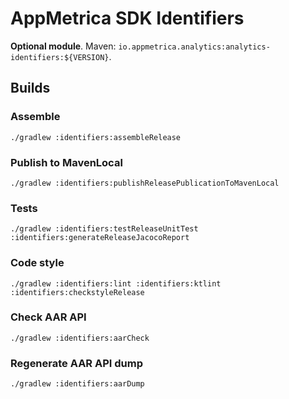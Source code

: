 # AppMetrica SDK Identifiers

**Optional module**.
Maven: `io.appmetrica.analytics:analytics-identifiers:${VERSION}`.

## Builds

### Assemble

`./gradlew :identifiers:assembleRelease`

### Publish to MavenLocal

`./gradlew :identifiers:publishReleasePublicationToMavenLocal`

### Tests

`./gradlew :identifiers:testReleaseUnitTest :identifiers:generateReleaseJacocoReport`

### Code style

`./gradlew :identifiers:lint :identifiers:ktlint :identifiers:checkstyleRelease`

### Check AAR API

`./gradlew :identifiers:aarCheck`

### Regenerate AAR API dump

`./gradlew :identifiers:aarDump`
